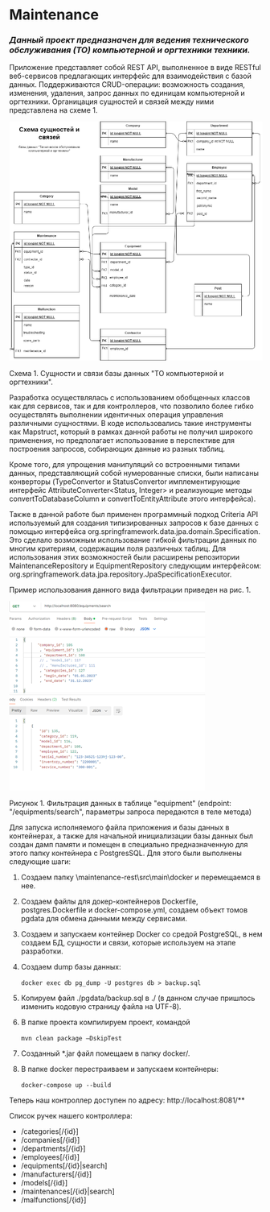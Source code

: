 # Maintenance

### *Данный проект предназначен для ведения технического обслуживания (ТО) компьютерной и оргтехники техники.*


Приложение представляет собой REST API, выполненное в виде RESTful веб-сервисов предлагающих интерфейс для взаимодействия с базой данных.
Поддерживаются CRUD-операции: возможность создания, изменения, удаления, запрос данных по единицам компьютерной и оргтехники.
Органицация сущностей и связей между ними представлена на схеме 1.



![Схема 1](/images/emtity.png)

Схема 1. Сущности и связи базы данных "ТО компьютерной и оргтехники".



Разработка осуществлялась с использованием обобщенных классов как для сервисов, так и для контроллеров, что позволило более гибко осуществлять выполнении идентичных операция управления различными сущностями.
В коде использовались такие инструменты как Mapstruct, который в рамках данной работы не получил широкого применения, но предполагает использование в перспективе для построения запросов, собирающих данные из разных таблиц.

Кроме того, для упрощения манипуляций со встроенными типами данных, представляющий собой нумерованные списки, были написаны конверторы (TypeConvertor и StatusConvertor имплементирующие интерфейс AttributeConverter<Status, Integer> и реализующие методы convertToDatabaseColumn и convertToEntityAttribute этого интерфейса).

Также в данной работе был применен программный подход Criteria API используемый для создания типизированных запросов к базе данных с помощью интерфейса org.springframework.data.jpa.domain.Specification. Это сделало возможным использование гибкой фильтрации данных по многим критериям, содержащим поля различных таблиц. Для использования этих возможностей были расширены репозитории MaintenanceRepository и EquipmentRepository следующим интерфейсом: org.springframework.data.jpa.repository.JpaSpecificationExecutor<T>. 

Пример использования данного вида фильтрации приведен на рис. 1.



![Рисунок 1](/images/criteria.png)

Рисунок 1. Фильтрация данных в таблице "equipment" (endpoint: "/equipments/search", параметры запроса передаются в теле метода)


Для запуска исполняемого файла приложения и базы данных в контейнерах, а также для начальной инициализации базы данных был создан дамп памяти и помещен в специально предназначенную для этого папку контейнера с  PostgresSQL.  Для этого были выполнены следующие шаги:

1.	Создаем папку \maintenance-rest\src\main\docker  и перемещаемся в нее.

2.	Создаем файлы для докер-контейнеров Dockerfile, postgres.Dockerfile и docker-compose.yml, создаем объект томов pgdata для обмена данными между сервисами.


3.	Создаем и запускаем контейнер Docker со средой PostgreSQL, в нем создаем БД, сущности и связи, которые используем на этапе разработки.


4.	Создаем dump базы данных:

      ```docker exec db pg_dump -U postgres db > backup.sql```


5.	Копируем файл ./pgdata/backup.sql в ./ (в данном случае пришлось изменить кодовую страницу файла на UTF-8).


6.	В папке проекта компилируем проект, командой

      ```mvn clean package –DskipTest```


7.	Созданный *.jar файл помещаем в папку docker/.


8.	В папке docker перестраиваем и запускаем контейнеры:

      ```docker-compose up --build```

Теперь наш контроллер доступен по адресу: http://localhost:8081/**

Список ручек нашего контроллера:
* /categories[/{id}]
* /companies[/{id}]
* /departments[/{id}]
* /employees[/{id}]
* /equipments[/{id}|search]
* /manufacturers[/{id}]
* /models[/{id}]
* /maintenances[/{id}|search]
* /malfunctions[/{id}]




